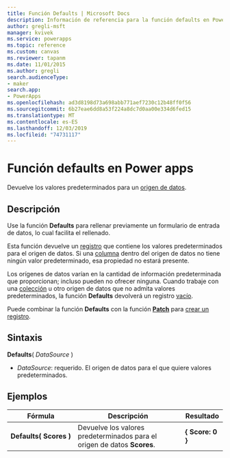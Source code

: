 ```yaml
---
title: Función Defaults | Microsoft Docs
description: Información de referencia para la función defaults en Power Apps, incluidos ejemplos y sintaxis
author: gregli-msft
manager: kvivek
ms.service: powerapps
ms.topic: reference
ms.custom: canvas
ms.reviewer: tapanm
ms.date: 11/01/2015
ms.author: gregli
search.audienceType:
- maker
search.app:
- PowerApps
ms.openlocfilehash: ad3d8198d73a698abb771aef7230c12b48ff0f56
ms.sourcegitcommit: 6b27eae6dd8a53f224a8dc7d0aa00e334d6fed15
ms.translationtype: MT
ms.contentlocale: es-ES
ms.lasthandoff: 12/03/2019
ms.locfileid: "74731117"
---
```

# <a name="defaults-function-in-power-apps"></a>Función defaults en Power apps
Devuelve los valores predeterminados para un [origen de datos](../working-with-data-sources.md).  

## <a name="description"></a>Descripción
Use la función **Defaults** para rellenar previamente un formulario de entrada de datos, lo cual facilita el rellenado.

Esta función devuelve un [registro](../working-with-tables.md#records) que contiene los valores predeterminados para el origen de datos.  Si una [columna](../working-with-tables.md#columns) dentro del origen de datos no tiene ningún valor predeterminado, esa propiedad no estará presente.

Los orígenes de datos varían en la cantidad de información predeterminada que proporcionan; incluso pueden no ofrecer ninguna.  Cuando trabaje con una [colección](../working-with-data-sources.md#collections) u otro origen de datos que no admita valores predeterminados, la función **Defaults** devolverá un registro [vacío](function-isblank-isempty.md).

Puede combinar la función **Defaults** con la función **[Patch](function-patch.md)** para [crear un registro](../working-with-data-sources.md).

## <a name="syntax"></a>Sintaxis
**Defaults**( *DataSource* )

* *DataSource*: requerido. El origen de datos para el que quiere valores predeterminados.

## <a name="examples"></a>Ejemplos

| Fórmula | Descripción | Resultado |
| --- | --- | --- |
| **Defaults(&nbsp;Scores&nbsp;)** |Devuelve los valores predeterminados para el origen de datos **Scores**. |**{ Score: 0 }** |

